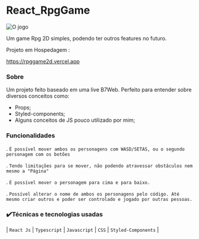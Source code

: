 # React_RpgGame

![O jogo](https://i.imgur.com/ozBmLZM.png)

Um game Rpg 2D simples, podendo ter outros features no futuro.

Projeto em Hospedagem :

https://rpggame2d.vercel.app


### Sobre 

Um projeto feito baseado em uma live B7Web.
Perfeito para entender sobre diversos conceitos como:
- Props;
- Styled-components;
- Alguns conceitos de JS pouco utilizado por mim;



### Funcionalidades 

 .  ``É possível mover ambos os personagens com WASD/SETAS, ou o segundo personagem com os botões``
 
 .  ``Tendo limitações para se mover, não podendo atravessar obstáculos nem mesmo a "Página" ``
 
 .  ``É possível mover o personagem para cima e para baixo.``
 
 .  ``Possível alterar o nome de ambos os personagens pelo código. Até mesmo criar outros e poder ser controlado e jogado por outras pessoas.``
 

 
### :heavy_check_mark:Técnicas e tecnologias usadas
  |  ``React Js``
  |  ``Typescript``
  |  ``Javascript``
  |  ``CSS``
  |  ``Styled-Components`` |
